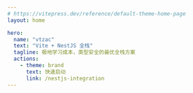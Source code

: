 ```yaml
---
# https://vitepress.dev/reference/default-theme-home-page
layout: home

hero:
  name: "vtzac"
  text: "Vite + NestJS 全栈"
  tagline: 极地学习成本，类型安全的最优全栈方案
  actions:
    - theme: brand
      text: 快速启动
      link: /nestjs-integration
---
```

